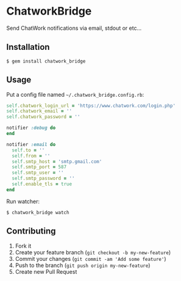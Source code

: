 # ChatworkBridge

Send ChatWork notifications via email, stdout or etc...

## Installation

    $ gem install chatwork_bridge

## Usage

Put a config file named `~/.chatwork_bridge.config.rb`:
```ruby
self.chatwork_login_url = 'https://www.chatwork.com/login.php'
self.chatwork_email = ''
self.chatwork_password = ''

notifier :debug do
end

notifier :email do
  self.to = ''
  self.from = ''
  self.smtp_host = 'smtp.gmail.com'
  self.smtp_port = 587
  self.smtp_user = ''
  self.smtp_password = ''
  self.enable_tls = true
end
```

Run watcher:
```
$ chatwork_bridge watch
```

## Contributing

1. Fork it
2. Create your feature branch (`git checkout -b my-new-feature`)
3. Commit your changes (`git commit -am 'Add some feature'`)
4. Push to the branch (`git push origin my-new-feature`)
5. Create new Pull Request
